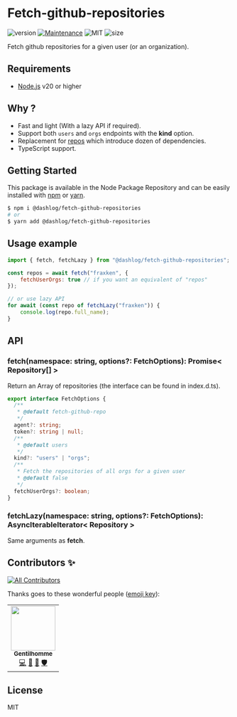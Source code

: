# Fetch-github-repositories
![version](https://img.shields.io/badge/dynamic/json.svg?url=https://raw.githubusercontent.com/dashlog/fetch-github-repositories/master/package.json&query=$.version&label=Version)
[![Maintenance](https://img.shields.io/badge/Maintained%3F-yes-green.svg)](https://github.com/dashlog/fetch-github-repositories/commit-activity)
![MIT](https://img.shields.io/github/license/mashape/apistatus.svg)
![size](https://img.shields.io/github/languages/code-size/dashlog/fetch-github-repositories)

Fetch github repositories for a given user (or an organization).

## Requirements
- [Node.js](https://nodejs.org/en/) v20 or higher

## Why ?

- Fast and light (With a lazy API if required).
- Support both `users` and `orgs` endpoints with the **kind** option.
- Replacement for [repos](https://github.com/jonschlinkert/repos) which introduce dozen of dependencies.
- TypeScript support.

## Getting Started

This package is available in the Node Package Repository and can be easily installed with [npm](https://docs.npmjs.com/getting-started/what-is-npm) or [yarn](https://yarnpkg.com).

```bash
$ npm i @dashlog/fetch-github-repositories
# or
$ yarn add @dashlog/fetch-github-repositories
```

## Usage example
```js
import { fetch, fetchLazy } from "@dashlog/fetch-github-repositories";

const repos = await fetch("fraxken", {
    fetchUserOrgs: true // if you want an equivalent of "repos"
});

// or use lazy API
for await (const repo of fetchLazy("fraxken")) {
    console.log(repo.full_name);
}
```

## API

### fetch(namespace: string, options?: FetchOptions): Promise< Repository[] >
Return an Array of repositories (the interface can be found in index.d.ts).

```ts
export interface FetchOptions {
  /**
   * @default fetch-github-repo
   */
  agent?: string;
  token?: string | null;
  /**
   * @default users
   */
  kind?: "users" | "orgs";
  /**
   * Fetch the repositories of all orgs for a given user
   * @default false
   */
  fetchUserOrgs?: boolean;
}
```

### fetchLazy(namespace: string, options?: FetchOptions): AsyncIterableIterator< Repository >
Same arguments as **fetch**.

## Contributors ✨

<!-- ALL-CONTRIBUTORS-BADGE:START - Do not remove or modify this section -->
[![All Contributors](https://img.shields.io/badge/all_contributors-1-orange.svg?style=flat-square)](#contributors-)
<!-- ALL-CONTRIBUTORS-BADGE:END -->

Thanks goes to these wonderful people ([emoji key](https://allcontributors.org/docs/en/emoji-key)):

<!-- ALL-CONTRIBUTORS-LIST:START - Do not remove or modify this section -->
<!-- prettier-ignore-start -->
<!-- markdownlint-disable -->
<table>
  <tr>
    <td align="center"><a href="https://www.linkedin.com/in/thomas-gentilhomme/"><img src="https://avatars.githubusercontent.com/u/4438263?v=4?s=100" width="100px;" alt=""/><br /><sub><b>Gentilhomme</b></sub></a><br /><a href="https://github.com/dashlog/fetch-github-repositories/commits?author=fraxken" title="Code">💻</a> <a href="https://github.com/dashlog/fetch-github-repositories/issues?q=author%3Afraxken" title="Bug reports">🐛</a> <a href="https://github.com/dashlog/fetch-github-repositories/commits?author=fraxken" title="Documentation">📖</a> <a href="#security-fraxken" title="Security">🛡️</a></td>
  </tr>
</table>

<!-- markdownlint-restore -->
<!-- prettier-ignore-end -->

<!-- ALL-CONTRIBUTORS-LIST:END -->

## License
MIT
